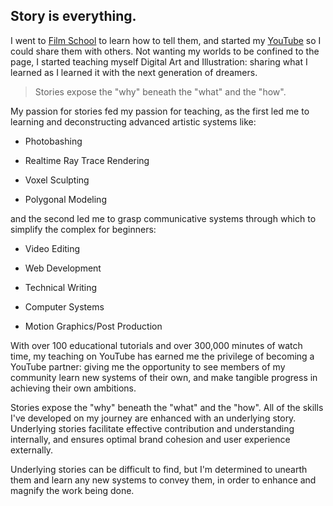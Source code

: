 ## Story is everything.  

  

I went to [Film School](https://www.biola.edu/film) to learn how to tell them, and started my [YouTube](https://www.youtube.com/embodiedjosh) so I could share them with others. Not wanting my worlds to be confined to the page, I started teaching myself Digital Art and Illustration: sharing what I learned as I learned it with the next generation of dreamers.   

  

>Stories expose the "why" beneath the "what" and the "how".  

  

My passion for stories fed my passion for teaching, as the first led me to learning and deconstructing advanced artistic systems like: 

* Photobashing 

* Realtime Ray Trace Rendering  

* Voxel Sculpting  

* Polygonal Modeling 

  

and the second led me to grasp communicative systems through which to simplify the complex for beginners:  

* Video Editing 

* Web Development 

* Technical Writing 

* Computer Systems 

* Motion Graphics/Post Production  

  

With over 100 educational tutorials and over 300,000 minutes of watch time, my teaching on YouTube has earned me the privilege of becoming a YouTube partner: giving me the opportunity to see members of my community learn new systems of their own, and make tangible progress in achieving their own ambitions.  

  

Stories expose the "why" beneath the "what" and the "how". All of the skills I've developed on my journey are enhanced with an underlying story. Underlying stories facilitate effective contribution and understanding internally, and ensures optimal brand cohesion and user experience externally.  

  

Underlying stories can be difficult to find, but I'm determined to unearth them and learn any new systems to convey them, in order to enhance and magnify the work being done. 
